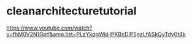# cleanarchitecturetutorial
https://www.youtube.com/watch?v=fhM0V2N1GpY&amp;list=PLzYkqgWkHPKBcDIP5gzLfASkQyTdy0t4k
